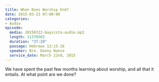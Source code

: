 ```yaml
---
title: When Does Worship End?
date: 2015-03-23 07:00:00
categories:
- Audio
episode:
  media: 20150322-bayvista-audio.mp3
  length: 11370565
  duration: "37:20"
  passage: Hebrews 13:15-16
  speaker: Bro. Danny Nance
  service_date: March 22nd, 2015
---
```

We have spent the past few months learning about worship, and all that it entails. At what point are we done?